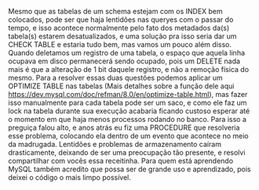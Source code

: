 Mesmo que as tabelas de um schema estejam com os INDEX bem colocados, pode ser que haja lentidões nas queryes com o passar do tempo, e isso acontece normalmente pelo fato dos metadados da(s) tabela(s) estarem desatualizados, e uma solução pra isso seria dar um CHECK TABLE e estaria tudo bem, mas vamos um pouco além disso.
Quando deletamos um registro de uma tabela, o espaço que aquela linha ocupava em disco permanecerá sendo ocupado, pois um DELETE nada mais é que a alteração de 1 bit daquele registro, e não a remoção física do mesmo.
Para a resolver essas duas questões podemos aplicar um OPTIMIZE TABLE nas tabelas (Mais detalhes sobre a função dele aqui https://dev.mysql.com/doc/refman/8.0/en/optimize-table.html), mas fazer isso manualmente para cada tabela pode ser um saco, e como ele faz um lock na tabela durante sua execução acabaria ficando custoso esperar até o momento em que haja menos processos rodando no banco.
Para isso a preguiça falou alto, e anos atrás eu fiz uma PROCEDURE que resolveria esse problema, colocando ela dentro de um evento que acontece no meio da madrugada.
Lentidões e problemas de armazenamento caíram drasticamente, deixando de ser uma preocupação tão presente, e resolvi compartilhar com vocês essa receitinha.
Para quem está aprendendo MySQL também acredito que possa ser de grande uso e aprendizado, pois deixei o código o mais limpo possível.
